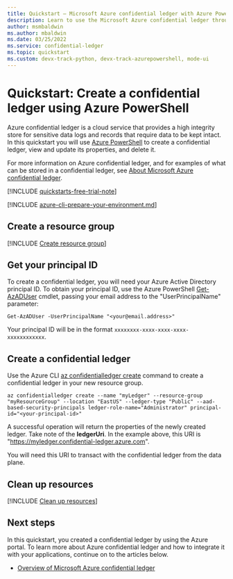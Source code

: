 ```yaml
---
title: Quickstart – Microsoft Azure confidential ledger with Azure PowerShell
description: Learn to use the Microsoft Azure confidential ledger through the Azure PowerShell
author: msmbaldwin
ms.author: mbaldwin
ms.date: 03/25/2022
ms.service: confidential-ledger
ms.topic: quickstart
ms.custom: devx-track-python, devx-track-azurepowershell, mode-ui
---
```


# Quickstart: Create a confidential ledger using Azure PowerShell

Azure confidential ledger is a cloud service that provides a high integrity store for sensitive data logs and records that require data to be kept intact. In this quickstart you will use [Azure PowerShell](/cli/azure/?view=azure-cli-latest) to create a confidential ledger, view and update its properties, and delete it.

For more information on Azure confidential ledger, and for examples of what can be stored in a confidential ledger, see [About Microsoft Azure confidential ledger](overview.md).

[!INCLUDE [quickstarts-free-trial-note](../../../includes/quickstarts-free-trial-note.md)]

[!INCLUDE [azure-cli-prepare-your-environment.md](../../../includes/azure-powershell-requirements-no-header.md)]

## Create a resource group

[!INCLUDE [Create resource group](../../../includes/powershell-rg-create.md)]

## Get your principal ID

To create a confidential ledger, you will need your Azure Active Directory principal ID. To obtain your principal ID, use the Azure PowerShell [Get-AzADUser](/powershell/module/az.resources/get-azaduser) cmdlet, passing your email address to the "UserPrincipalName" parameter:

```azurepowershell-interactive
Get-AzADUser -UserPrincipalName "<your@email.address>"
```

Your principal ID will be in the format `xxxxxxxx-xxxx-xxxx-xxxx-xxxxxxxxxxxx`.

## Create a confidential ledger

Use the Azure CLI [az confidentialledger create](/cli/azure/confidentialledger?view=azure-cli-latest#az-confidentialledger-create) command to create a confidential ledger in your new resource group.

```azurecli
az confidentialledger create --name "myLedger" --resource-group "myResourceGroup" --location "EastUS" --ledger-type "Public" --aad-based-security-principals ledger-role-name="Administrator" principal-id="<your-principal-id>"
```

A successful operation will return the properties of the newly created ledger. Take note of the **ledgerUri**. In the example above, this URI is "https://myledger.confidential-ledger.azure.com".

You will need this URI to transact with the confidential ledger from the data plane.

## Clean up resources

[!INCLUDE [Clean up resources](../../../includes/powershell-rg-delete.md)]

## Next steps

In this quickstart, you created a confidential ledger by using the Azure portal. To learn more about Azure confidential ledger and how to integrate it with your applications, continue on to the articles below.

- [Overview of Microsoft Azure confidential ledger](overview.md)
